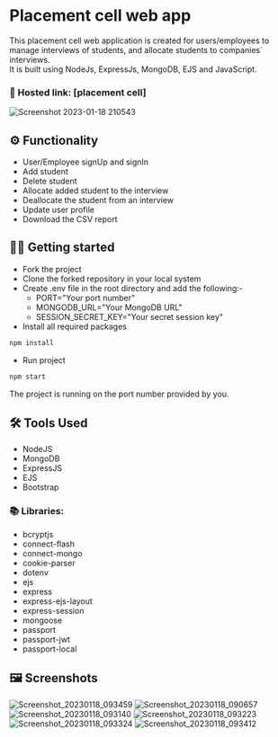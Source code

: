 # Placement cell web app

This placement cell web application is created for users/employees to manage interviews of students, and allocate students to companies` interviews. \
It is built using NodeJs, ExpressJs, MongoDB, EJS and JavaScript.

### 🔗 Hosted link: [placement cell]

![Screenshot 2023-01-18 210543](https://user-images.githubusercontent.com/100330745/213638462-d8f897bd-2955-4313-90f8-4b4336b8511b.png)


## ⚙️ Functionality 
- User/Employee signUp and signIn
- Add student 
- Delete student
- Allocate added student to the interview
- Deallocate the student from an interview
- Update user profile
- Download the CSV report
 
## 🧑‍💻 Getting started

* Fork the project 
* Clone the forked repository in your local system
* Create .env file in the root directory and add the following:-
  * PORT="Your port number"
  * MONGODB_URL="Your MongoDB URL"
  * SESSION_SECRET_KEY="Your secret session key"
* Install all required packages
```bash
npm install 
```
* Run project 
```bash
npm start
```
The project is running on the port number provided by you.

## 🛠️ Tools Used 
- NodeJS
- MongoDB
- ExpressJS
- EJS
- Bootstrap

### 📚 Libraries: 
* bcryptjs
* connect-flash
* connect-mongo
* cookie-parser
* dotenv
* ejs
* express
* express-ejs-layout
* express-session
* mongoose
* passport
* passport-jwt
* passport-local

## 🖼️ Screenshots
![Screenshot_20230118_093459](https://user-images.githubusercontent.com/100330745/213638849-cb949c9e-8f9a-4c08-9f28-fab57e9e3bce.png)
![Screenshot_20230118_090657](https://user-images.githubusercontent.com/100330745/213638860-01185d8a-c546-4135-9d96-ad3f73a38470.png)
![Screenshot_20230118_093140](https://user-images.githubusercontent.com/100330745/213638864-70b40781-c0ed-43de-aa7f-101635cbd8f6.png)
![Screenshot_20230118_093223](https://user-images.githubusercontent.com/100330745/213638867-ee4b890f-17f2-435e-ac88-e36a8a7a3cb0.png)
![Screenshot_20230118_093324](https://user-images.githubusercontent.com/100330745/213638871-71a55027-ec81-4981-b2d4-3298c1668d3c.png)
![Screenshot_20230118_093412](https://user-images.githubusercontent.com/100330745/213638875-3a2ea200-8cfd-42f4-bb8f-463bdb902878.png)

